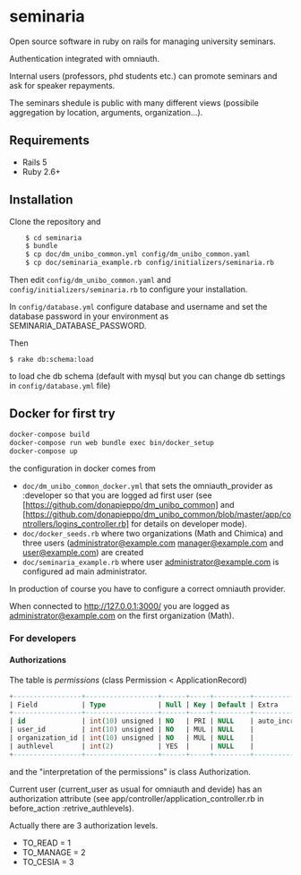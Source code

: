 # seminaria

Open source software in ruby on rails for managing university seminars. 

Authentication integrated with omniauth.

Internal users (professors, phd students etc.) can promote seminars and ask for speaker repayments.

The seminars shedule is public with many different views 
(possibile aggregation by location, arguments, organization...).

## Requirements

*  Rails 5
*  Ruby 2.6+

## Installation

Clone the repository and 

```bash
    $ cd seminaria
    $ bundle
    $ cp doc/dm_unibo_common.yml config/dm_unibo_common.yaml
    $ cp doc/seminaria_example.rb config/initializers/seminaria.rb
```

Then edit `config/dm_unibo_common.yaml` and `config/initializers/seminaria.rb` to configure your installation. 

In `config/database.yml` configure database and username and set the database password
in your environment as SEMINARIA_DATABASE_PASSWORD.

Then

    $ rake db:schema:load

to load che db schema (default with mysql but you can change db
settings in `config/database.yml` file)

## Docker for first try

```bash
docker-compose build
docker-compose run web bundle exec bin/docker_setup
docker-compose up
```

the configuration in docker comes from 

  - `doc/dm_unibo_common_docker.yml` that sets the omniauth_provider as :developer so that you are logged ad first user (see [https://github.com/donapieppo/dm_unibo_common] and [https://github.com/donapieppo/dm_unibo_common/blob/master/app/controllers/logins_controller.rb] for details on developer mode).
  - `doc/docker_seeds.rb` where two organizations (Math and Chimica) and three users (administrator@example.com manager@example.com and user@example.com) are created
  - `doc/seminaria_example.rb` where user administrator@example.com is configured ad main administrator.

In production of course you have to configure a correct omniauth provider.

When connected to http://127.0.0.1:3000/ you are logged as administrator@example.com on the first organization (Math).

### For developers

#### Authorizations

The table is *permissions* (class Permission < ApplicationRecord)

```sql
+-----------------+------------------+------+-----+---------+----------------+
| Field           | Type             | Null | Key | Default | Extra          |
+-----------------+------------------+------+-----+---------+----------------+
| id              | int(10) unsigned | NO   | PRI | NULL    | auto_increment |
| user_id         | int(10) unsigned | NO   | MUL | NULL    |                |
| organization_id | int(10) unsigned | NO   | MUL | NULL    |                |
| authlevel       | int(2)           | YES  |     | NULL    |                |
+-----------------+------------------+------+-----+---------+----------------+
```

and the "interpretation of the permissions" is class Authorization.

Current user (current_user as usual for omniauth and devide) 
has an authorization attribute (see app/controller/application_controller.rb in 
before_action :retrive_authlevels).

Actually there are 3 authorization levels.

  - TO_READ   = 1
  - TO_MANAGE = 2
  - TO_CESIA  = 3





